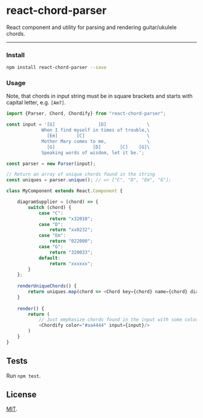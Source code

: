 # react-chord-parser

React component and utility for parsing and rendering guitar/ukulele chords.

---

### Install

```bash
npm install react-chord-parser --save
```

### Usage

Note, that chords in input string must be in
square brackets and starts with capital letter, e.g. `[Am7]`.

```js
import {Parser, Chord, Chordify} from "react-chord-parser";

const input = '[G]                [D]               \
             When I find myself in times of trouble,\
               [Em]       [C]                       \
             Mother Mary comes to me,               \
               [G]              [D]       [C]    [G]\
             Speaking words of wisdom, let it be.';

const parser = new Parser(input);

// Return an array of unique chords found in the string
const uniques = parser.unique(); // => ["C", "D", "Em", "G"];

class MyComponent extends React.Component {

    diagramSupplier = (chord) => {
        switch (chord) {
            case "C":
                return "x32010";
            case "D":
                return "xx0232";
            case "Em":
                return "022000";
            case "G":
                return "320033";
            default:
                return "xxxxxx";
        }
    };
    
    renderUniqueChords() {
        return uniques.map(chord => <Chord key={chord} name={chord} diagram={this.diagramSupplier(chord)}/>);
    }
    
    render() {
        return (
            // Just emphasize chords found in the input with some color
            <Chordify color="#aa4444" input={input}/>
        )
    }
}

```

## Tests

Run `npm test`.

## License
[MIT](http://opensource.org/licenses/MIT).
